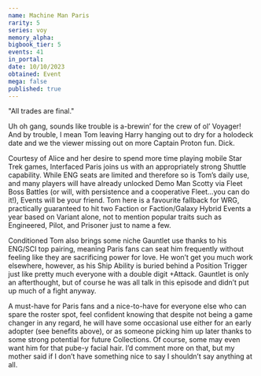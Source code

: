 ```yaml
---
name: Machine Man Paris
rarity: 5
series: voy
memory_alpha:
bigbook_tier: 5
events: 41
in_portal:
date: 10/10/2023
obtained: Event
mega: false
published: true
---
```


"All trades are final."

Uh oh gang, sounds like trouble is a-brewin’ for the crew of ol’ Voyager! And by trouble, I mean Tom leaving Harry hanging out to dry for a holodeck date and we the viewer missing out on more Captain Proton fun. Dick.


Courtesy of Alice and her desire to spend more time playing mobile Star Trek games, Interfaced Paris joins us with an appropriately strong Shuttle capability. While ENG seats are limited and therefore so is Tom’s daily use, and many players will have already unlocked Demo Man Scotty via Fleet Boss Battles (or will, with persistence and a cooperative Fleet…you can do it!), Events will be your friend. Tom here is a favourite fallback for WRG, practically guaranteed to hit two Faction or Faction/Galaxy Hybrid Events a year based on Variant alone, not to mention popular traits such as Engineered, Pilot, and Prisoner just to name a few.

Conditioned Tom also brings some niche Gauntlet use thanks to his ENG/SCI top pairing, meaning Paris fans can seat him frequently without feeling like they are sacrificing power for love. He won’t get you much work elsewhere, however, as his Ship Ability is buried behind a Position Trigger just like pretty much everyone with a double digit +Attack. Gauntlet is only an afterthought, but of course he was all talk in this episode and didn’t put up much of a fight anyway.

A must-have for Paris fans and a nice-to-have for everyone else who can spare the roster spot, feel confident knowing that despite not being a game changer in any regard, he will have some occasional use either for an early adopter (see benefits above), or as someone picking him up later thanks to some strong potential for future Collections. Of course, some may even want him for that pube-y facial hair. I’d comment more on that, but my mother said if I don’t have something nice to say I shouldn’t say anything at all.
